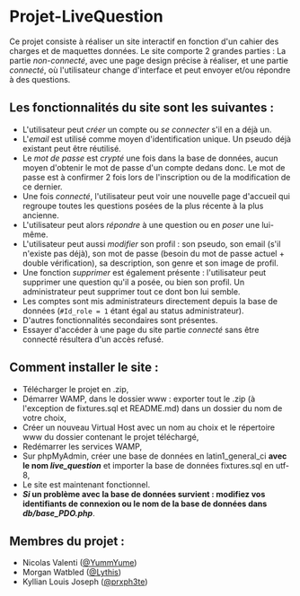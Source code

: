# Projet-LiveQuestion
Ce projet consiste à réaliser un site interactif en fonction d'un cahier des charges et de maquettes données.
Le site comporte 2 grandes parties : La partie *non-connecté*, avec une page design précise à réaliser, et une partie *connecté*, où l'utilisateur change d'interface et peut envoyer et/ou répondre à des questions.

## Les fonctionnalités du site sont les suivantes :

- L'utilisateur peut *créer* un compte ou *se connecter* s'il en a déjà un.
- L'*email* est utilisé comme moyen d'identification unique. Un pseudo déjà existant peut être réutilisé.
- Le *mot de passe* est *crypté* une fois dans la base de données, aucun moyen d'obtenir le mot de passe d'un compte dedans donc. Le mot de passe est à confirmer 2 fois lors de l'inscription ou de la modification de ce dernier.
- Une fois *connecté*, l'utilisateur peut voir une nouvelle page d'accueil qui regroupe toutes les questions posées de la plus récente à la plus ancienne.
- L'utilisateur peut alors *répondre* à une question ou en *poser* une lui-même.
- L'utilisateur peut aussi *modifier* son profil : son pseudo, son email (s'il n'existe pas déjà), son mot de passe (besoin du mot de passe actuel + double vérification), sa description, son genre et son image de profil.
- Une fonction *supprimer* est également présente : l'utilisateur peut supprimer une question qu'il a posée, ou bien son profil. Un administrateur peut supprimer tout ce dont bon lui semble.
- Les comptes sont mis administrateurs directement depuis la base de données (```#Id_role = 1``` étant égal au status administrateur).
- D'autres fonctionnalités secondaires sont présentes.
- Essayer d'accéder à une page du site partie *connecté* sans être connecté résultera d'un accès refusé.

## Comment installer le site :

- Télécharger le projet en .zip,
- Démarrer WAMP, dans le dossier www : exporter tout le .zip (à l'exception de fixtures.sql et README.md) dans un dossier du nom de votre choix,
- Créer un nouveau Virtual Host avec un nom au choix et le répertoire www du dossier contenant le projet téléchargé,
- Redémarrer les services WAMP,
- Sur phpMyAdmin, créer une base de données en latin1_general_ci **avec le nom _live_question_** et importer la base de données fixtures.sql en utf-8,
- Le site est maintenant fonctionnel.
- **_Si_ un problème avec la base de données survient : modifiez vos identifiants de connexion ou le nom de la base de données dans _db/base_PDO.php_**.

## Membres du projet :

- Nicolas Valenti ([@YummYume](https://github.com/YummYume))
- Morgan Watbled ([@Lythis](https://github.com/Lythis))
- Kyllian Louis Joseph ([@prxph3te](https://github.com/prxph3te))
